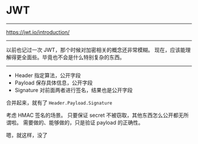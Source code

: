 # JWT

---

https://jwt.io/introduction/

---

以前也记过一次 JWT，那个时候对加密相关的概念还非常模糊。
现在，应该能理解得更全面些。毕竟也不会是什么特别复杂的东西。

---

+ Header 指定算法，公开字段
+ Payload 保存具体信息，公开字段
+ Signature 对前面两者进行签名，结果也是公开字段

合并起来，就有了 `Header.Payload.Signature`

考虑 HMAC 签名的场景。
只要保证 secret 不被窃取，其他东西怎么公开都无所谓啦。
需要做的、能够做的，只是验证 payload 的正确性。

嗯，就这样，没了
